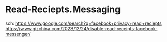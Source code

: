 # Read-Reciepts.Messaging
sch: https://www.google.com/search?q=facebook+privacy+read+reciepts https://www.gizchina.com/2023/12/24/disable-read-receipts-facebook-messenger/
